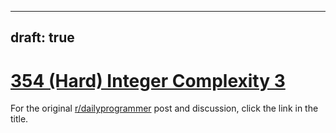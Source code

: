 ---
draft: true
----

# [354 (Hard) Integer Complexity 3](https://www.reddit.com/r/dailyprogrammer/comments/84uk5v/20180316_challenge_354_hard_integer_complexity_3/)

For the original [r/dailyprogrammer](https://www.reddit.com/r/dailyprogrammer/) post and discussion, click the link in the title.

